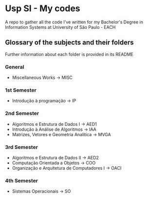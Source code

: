 # Usp SI - My codes
A repo to gather all the code I've written for my Bachelor's Degree in Information Systems at University of São Paulo - EACH

## Glossary of the subjects and their folders
Further information about each folder is provided in its README

### General
- Miscellaneous Works → MISC

### 1st Semester
- Introdução à programação → IP

### 2nd Semester 
- Algoritmos e Estrutura de Dados I → AED1
- Introdução à Análise de Algoritmos → IAA
- Matrizes, Vetores e Geometria Analítica → MVGA  

### 3rd Semester 
- Algoritmos e Estrutura de Dados II → AED2
- Computação Orientada a Objetos → COO
- Organização e Arquitetura de Computadores I → OACI

### 4th Semester 
- Sistemas Operacionais → SO